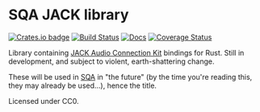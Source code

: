 SQA JACK library
================

[![Crates.io badge](https://img.shields.io/crates/v/sqa-jack.svg)](https://crates.io/crates/sqa-jack)
[![Build Status](https://travis-ci.org/eeeeeta/sqa-jack.svg?branch=master)](https://travis-ci.org/eeeeeta/sqa-jack)
[![Docs](https://docs.rs/sqa-jack/badge.svg)](https://docs.rs/sqa-jack)
[![Coverage Status](https://coveralls.io/repos/github/eeeeeta/sqa-jack/badge.svg?branch=coveralls-messiness)](https://coveralls.io/github/eeeeeta/sqa-jack?branch=coveralls-messiness)

Library containing [JACK Audio Connection Kit](http://jackaudio.org/) bindings for Rust.
Still in development, and subject to violent, earth-shattering change.

These will be used in [SQA](https://github.com/eeeeeta/sqa) in "the future" (by the time you're reading this, they may already
be used...), hence the title.

Licensed under CC0.
